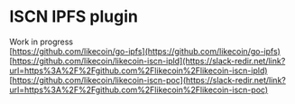 # ISCN IPFS plugin

Work in progress  
[https://github.com/likecoin/go-ipfs](https://github.com/likecoin/go-ipfs)  
[https://github.com/likecoin/likecoin-iscn-ipld](https://slack-redir.net/link?url=https%3A%2F%2Fgithub.com%2Flikecoin%2Flikecoin-iscn-ipld)  
[https://github.com/likecoin/likecoin-iscn-poc](https://slack-redir.net/link?url=https%3A%2F%2Fgithub.com%2Flikecoin%2Flikecoin-iscn-poc)

